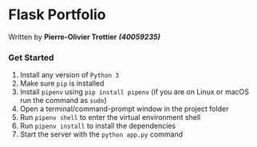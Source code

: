 # Flask Portfolio

Written by **Pierre-Olivier Trottier** ***(40059235)***

### Get Started

1) Install any version of `Python 3`
1) Make sure `pip` is installed
1) Install `pipenv` using `pip install pipenv` (if you are on Linux or macOS run the command as `sudo`)
1) Open a terminal/command-prompt window in the project folder
1) Run `pipenv shell` to enter the virtual environment shell
1) Run `pipenv install` to install the dependencies
1) Start the server with the `python app.py` command